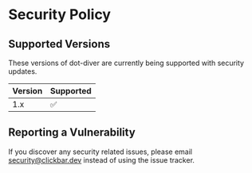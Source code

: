 # Security Policy

## Supported Versions

These versions of dot-diver are currently being supported with security updates.

| Version | Supported          |
| ------- | ------------------ |
| 1.x     | :white_check_mark: |

## Reporting a Vulnerability

If you discover any security related issues, please email [security@clickbar.dev](mailto:security@clickbar.dev) instead of using the issue tracker.

